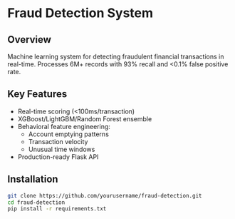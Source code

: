 # Fraud Detection System

## Overview
Machine learning system for detecting fraudulent financial transactions in real-time. Processes 6M+ records with 93% recall and <0.1% false positive rate.

## Key Features
- Real-time scoring (<100ms/transaction)
- XGBoost/LightGBM/Random Forest ensemble
- Behavioral feature engineering:
  - Account emptying patterns
  - Transaction velocity
  - Unusual time windows
- Production-ready Flask API

## Installation
```bash
git clone https://github.com/yourusername/fraud-detection.git
cd fraud-detection
pip install -r requirements.txt
